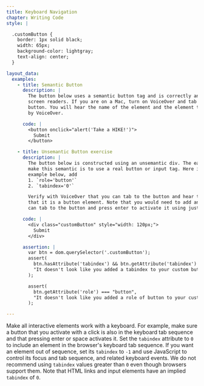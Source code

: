 ```yaml
---
title: Keyboard Navigation
chapter: Writing Code
style: |

  .customButton {
    border: 1px solid black;
    width: 65px;
    background-color: lightgray;
    text-align: center;
  }

layout_data:
  examples:
    - title: Semantic Button
      description: |
        The button below uses a semantic button tag and is correctly announced by
        screen readers. If you are on a Mac, turn on VoiceOver and tab to the
        button. You will hear the name of the element and the element type announced
        by VoiceOver.

      code: |
        <button onclick="alert('Take a HIKE!')">
          Submit
        </button>

    - title: Unsemantic Button exercise
      description: |
        The button below is constructed using an unsemantic div. The easiest way to
        make this semantic is to use a real button or input tag. Here is another way. In the
        example below, add
        1. `role='button'`
        2. `tabindex='0'`

        Verify with VoiceOver that you can tab to the button and hear the button name and the fact
        that it is a button element. Note that you would need to add an onkeypress or onkeydown handler to the button so you
        can tab to the button and press enter to activate it using just the keyboard.

      code: |
        <div class="customButton" style="width: 120px;">
          Submit
        </div>

      assertion: |
        var btn = dom.querySelector('.customButton');
        assert(
          btn.hasAttribute('tabindex') && btn.getAttribute('tabindex') === "0",
          "It doesn't look like you added a tabindex to your custom button."
        );

        assert(
          btn.getAttribute('role') === "button",
          "It doesn't look like you added a role of button to your custom button."
        );

---
```

Make all interactive elements work with  a keyboard. For example, make sure a 
button that you activate
with a click is also in the keyboard tab sequence and that pressing enter or space
activates it. Set the `tabindex` attribute to `0` to include an element in the 
browser's keyboard tab sequence.  If you want an element out of sequence, set 
its `tabindex` to `-1` and use JavaScript to control its focus and tab 
sequence, and related keyboard events. We do not recommend using `tabindex` 
values greater than `0` even though browsers support them. Note that HTML links 
and input elements have an implied `tabindex` of `0`.
